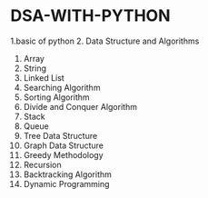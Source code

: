 # DSA-WITH-PYTHON
1.basic of python
2. Data Structure and Algorithms
1) Array
2) String
3) Linked List
4) Searching Algorithm
5) Sorting Algorithm
6) Divide and Conquer Algorithm
7) Stack
8) Queue
9) Tree Data Structure
10) Graph Data Structure
11) Greedy Methodology
12) Recursion
13) Backtracking Algorithm
14) Dynamic Programming
